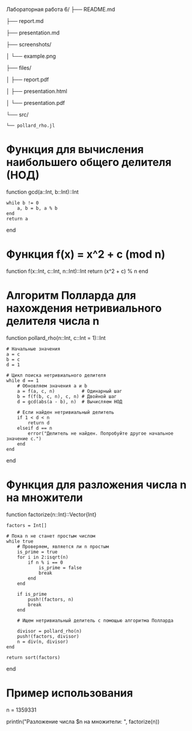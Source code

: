 Лабораторная работа 6/
├── README.md

├── report.md

├── presentation.md

├── screenshots/

│   └── example.png

├── files/

│   ├── report.pdf

│   ├── presentation.html

│   └── presentation.pdf

└── src/

    └── pollard_rho.jl



# Функция для вычисления наибольшего общего делителя (НОД)

function gcd(a::Int, b::Int)::Int

    while b != 0
        a, b = b, a % b
    end
    return a
end

# Функция f(x) = x^2 + c (mod n)
function f(x::Int, c::Int, n::Int)::Int
    return (x^2 + c) % n
end

# Алгоритм Полларда для нахождения нетривиального делителя числа n

function pollard_rho(n::Int, c::Int = 1)::Int

    # Начальные значения
    a = c
    b = c
    d = 1

    # Цикл поиска нетривиального делителя
    while d == 1
        # Обновляем значения a и b
        a = f(a, c, n)          # Одинарный шаг
        b = f(f(b, c, n), c, n) # Двойной шаг
        d = gcd(abs(a - b), n)  # Вычисляем НОД

        # Если найден нетривиальный делитель
        if 1 < d < n
            return d
        elseif d == n
            error("Делитель не найден. Попробуйте другое начальное значение c.")
        end
    end
end

# Функция для разложения числа n на множители

function factorize(n::Int)::Vector{Int}

    factors = Int[]

    # Пока n не станет простым числом
    while true
        # Проверяем, является ли n простым
        is_prime = true
        for i in 2:isqrt(n)
            if n % i == 0
                is_prime = false
                break
            end
        end

        if is_prime
            push!(factors, n)
            break
        end

        # Ищем нетривиальный делитель с помощью алгоритма Полларда
        
        divisor = pollard_rho(n)
        push!(factors, divisor)
        n = div(n, divisor)
    end

    return sort(factors)
end

# Пример использования

n = 1359331

println("Разложение числа $n на множители: ", factorize(n))
